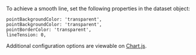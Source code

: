 To achieve a smooth line, set the following properties in the dataset object:

    pointBackgroundColor: 'transparent',
    pointBackgroundColor: 'transparent',
    pointBorderColor: 'transparent',
    lineTension: 0,

Additional configuration options are viewable on [Chart.js](https://www.chartjs.org/docs/latest/charts/line.html).